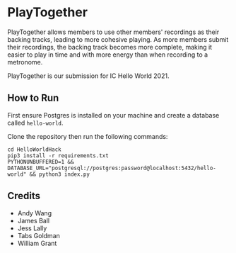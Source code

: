 # PlayTogether

PlayTogether allows members to use other members' recordings as their backing tracks, leading to more cohesive playing. As more members submit their recordings, the backing track becomes more complete, making it easier to play in time and with more energy than when recording to a metronome.

PlayTogether is our submission for IC Hello World 2021.

## How to Run 

First ensure Postgres is installed on your machine and create a database called `hello-world`.

Clone the repository then run the following commands:

```
cd HelloWorldHack
pip3 install -r requirements.txt
PYTHONUNBUFFERED=1 && DATABASE_URL="postgresql://postgres:password@localhost:5432/hello-world" && python3 index.py
```

## Credits

- Andy Wang
- James Ball
- Jess Lally
- Tabs Goldman
- William Grant
